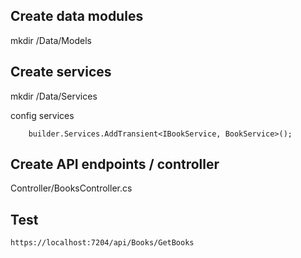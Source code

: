 

## Create data modules
mkdir /Data/Models


## Create services
mkdir /Data/Services


config services
```
    builder.Services.AddTransient<IBookService, BookService>();
```



## Create API endpoints / controller
Controller/BooksController.cs


## Test
```
https://localhost:7204/api/Books/GetBooks

```


